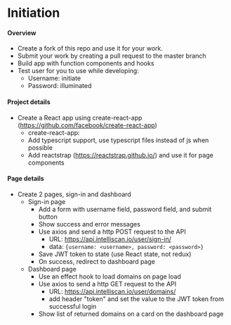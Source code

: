 # Initiation

#### Overview
- Create a fork of this repo and use it for your work.
- Submit your work by creating a pull request to the master branch
- Build app with function components and hooks
- Test user for you to use while developing:
    - Username: initiate
    - Password: illuminated
    
#### Project details
- Create a React app using create-react-app (https://github.com/facebook/create-react-app)
    - create-react-app: 
    - Add typescript support, use typescript files instead of js when possible
    - Add reactstrap (https://reactstrap.github.io/) and use it for page components
    
#### Page details
- Create 2 pages, sign-in and dashboard
    - Sign-in page
        - Add a form with username field, password field, and submit button
        - Show success and error messages
        - Use axios and send a http POST request to the API
            - URL: https://api.intelliscan.io/user/sign-in/
            - data:  `{username: <username>, password: <password>}`
        - Save JWT token to state (use React state, not redux)
        - On success, redirect to dashboard page
    - Dashboard page
        - Use an effect hook to load domains on page load
        - Use axios to send a http GET request to the API
            - URL: https://api.intelliscan.io/user/domains/
            - add header "token" and set the value to the JWT token from successful login
        - Show list of returned domains on a card on the dashboard page
